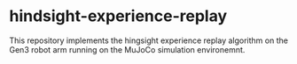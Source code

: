# hindsight-experience-replay

This repository implements the hingsight experience replay algorithm on the Gen3 robot arm running on the MuJoCo simulation environemnt.
